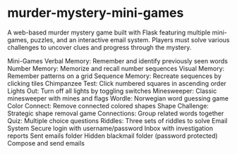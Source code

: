 # murder-mystery-mini-games
A web-based murder mystery game built with Flask featuring multiple mini-games, puzzles, and an interactive email system. Players must solve various challenges to uncover clues and progress through the mystery.

Mini-Games
Verbal Memory: Remember and identify previously seen words
Number Memory: Memorize and recall number sequences
Visual Memory: Remember patterns on a grid
Sequence Memory: Recreate sequences by clicking tiles
Chimpanzee Test: Click numbered squares in ascending order
Lights Out: Turn off all lights by toggling switches
Minesweeper: Classic minesweeper with mines and flags
Wordle: Norwegian word guessing game
Color Connect: Remove connected colored shapes
Shape Challenge: Strategic shape removal game
Connections: Group related words together
Quiz: Multiple choice questions
Riddles: Three sets of riddles to solve
Email System
Secure login with username/password
Inbox with investigation reports
Sent emails folder
Hidden blackmail folder (password protected)
Compose and send emails
